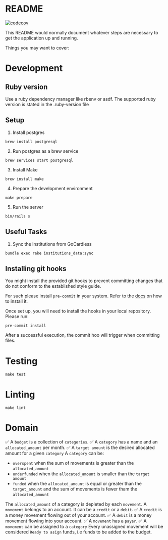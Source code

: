 # README

[![codecov](https://codecov.io/gh/EduardoSimon/budget.io/graph/badge.svg?token=35K8XB4LD1)](https://codecov.io/gh/EduardoSimon/budget.io)

This README would normally document whatever steps are necessary to get the
application up and running.

Things you may want to cover:

# Development

## Ruby version

Use a ruby dependency manager like rbenv or asdf. The supported ruby version is stated in the .ruby-version file

## Setup

1. Install postgres

`brew install postgresql`

2. Run postgres as a brew service

`brew services start postgresql`

3. Install Make

`brew install make`

4. Prepare the development environment

`make prepare`

5. Run the server

`bin/rails s`

## Useful Tasks
1.  Sync the Institutions from GoCardless

`bundle exec rake institutions_data:sync`

## Installing git hooks

You might install the provided git hooks to prevent committing changes that do not conform to the established style guide.

For such please install `pre-commit` in your system. Refer to the [docs](https://pre-commit.com/#install) on how to install it.

Once set up, you will need to install the hooks in your local repository. Please run:

```
pre-commit install
```

After a successful execution, the commit hoo will trigger when committing files.

# Testing

`make test`

# Linting

`make lint`

# Domain

✅ A `budget` is a collection of `categories`.
✅ A `category` has a name and an `allocated_amount` per month.
✅ A `target amount` is the desired allocated amount for a given `category`
A `category` can be:

- `overspent` when the sum of movements is greater than the `allocated_amount`
- `underfunded` when the `allocated_amount` is smaller than the `target amount`
- `funded` when the `allocated_amount` is equal or greater than the `target_amount` and the sum of movements is fewer tham the `allocated_amount`

The `allocated_amount` of a category is depleted by each `movement`.
A `movement` belongs to an account. It can be a `credit` or a `debit`.
✅ A `credit` is a money movement flowing out of your account.
✅ A `debit` is a money movement flowing into your account.
✅ A `movement` has a `payer`.
✅ A `movement` can be assigned to a `category`
Every unassigned movement will be considered `Ready to asign` funds, i.e funds to be added to the budget.
